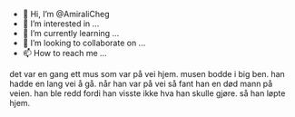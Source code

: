 - 👋 Hi, I’m @AmiraliCheg
- 👀 I’m interested in ...
- 🌱 I’m currently learning ...
- 💞️ I’m looking to collaborate on ...
- 📫 How to reach me ...

<!---
AmiraliCheg/AmiraliCheg is a ✨ special ✨ repository because its `README.md` (this file) appears on your GitHub profile.
You can click the Preview link to take a look at your changes.
--->

det var en gang ett mus som 
var på vei hjem. musen bodde i big ben. 
han hadde en lang vei å gå. når han var på vei så fant han
en død mann på veien. han ble redd fordi han visste ikke hva 
han skulle gjøre. så han løpte hjem. 
